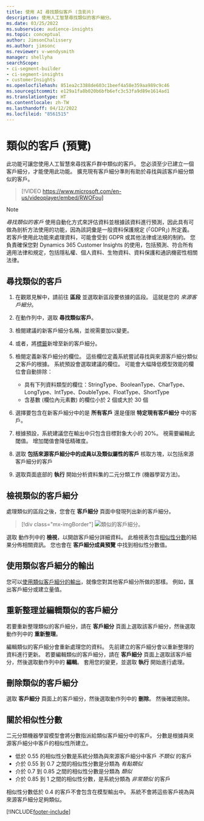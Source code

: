 ```yaml
---
title: 使用 AI 尋找類似客戶 (含影片)
description: 使用人工智慧尋找類似的客戶細分。
ms.date: 03/25/2022
ms.subservice: audience-insights
ms.topic: conceptual
author: JimsonChalissery
ms.author: jimsonc
ms.reviewer: v-wendysmith
manager: shellyha
searchScope:
- ci-segment-builder
- ci-segment-insights
- customerInsights
ms.openlocfilehash: 851ea2c3388de603c1beef4a58e359aa989c9c46
ms.sourcegitcommit: e129a1fa8b020b6bfb6efc3c53fa9d89e1614ad1
ms.translationtype: HT
ms.contentlocale: zh-TW
ms.lasthandoff: 04/12/2022
ms.locfileid: "8561515"
---
```

# <a name="similar-customers-preview"></a>類似的客戶 (預覽)

此功能可讓您使用人工智慧來尋找客戶群中類似的客戶。 您必須至少已建立一個客戶細分，才能使用此功能。 擴充現有客戶細分準則有助於尋找與該客戶細分類似的客戶。

> [!VIDEO https://www.microsoft.com/en-us/videoplayer/embed/RWOFou]

> [!NOTE]
> *尋找類似的客戶* 使用自動化方式來評估資料並根據該資料進行預測，因此具有可做為剖析方法使用的功能，因為該詞彙是一般資料保護規定 (「GDPR」) 所定義。 若客戶使用此功能來處理資料，可能會受到 GDPR 或其他法律或法規的制約。 您負責確保您對 Dynamics 365 Customer Insights 的使用，包括預測、符合所有適用法律和規定，包括隱私權、個人資料、生物資料、資料保護和通訊機密性相關法律。

## <a name="finding-similar-customers"></a>尋找類似的客戶

1. 在觀眾見解中，請前往 **區段** 並選取新區段要依據的區段。 這就是您的 *來源客戶細分*。

1. 在動作列中，選取 **尋找類似客戶**。

1. 檢閱建議的新客戶細分名稱，並視需要加以變更。

1. 或者，將[標籤](work-with-tags-columns.md#manage-tags)新增至新的客戶細分。

1. 檢閱定義新客戶細分的欄位。 這些欄位定義系統嘗試尋找與來源客戶細分類似之客戶的根據。 系統預設會選取建議的欄位。
  可能會大幅降低模型效能的欄位會自動排除：
  
   - 具有下列資料類型的欄位：StringType、BooleanType、CharType、LongType、IntType、DoubleType、FloatType、ShortType
   - 含基數 (欄位內元素數) 的欄位小於 2 個或大於 30 個

1. 選擇要包含在新客戶細分中的是 **所有客戶** 還是僅限 **特定現有客戶細分** 中的客戶。

1. 根據預設，系統建議您在輸出中只包含目標對象大小的 20%。 視需要編輯此閾值。 增加閾值會降低精確度。

1. 選取 **包括來源客戶細分中的成員以及類似屬性的客戶** 核取方塊，以包括來源客戶細分的客戶

1. 選取頁面底部的 **執行** 開始分析資料集的二元分類工作 (機器學習方法)。

## <a name="view-the-similar-segment"></a>檢視類似的客戶細分

處理類似的區段之後，您會在 **客戶細分** 頁面中發現列出新的客戶細分。

> [!div class="mx-imgBorder"]
> ![類似的客戶細分。](media/expanded-segment.png "類似的客戶細分")

選取 動作列中的 **檢視**，以開啟客戶細分詳細資料。 此檢視表包含[相似性分數](#about-similarity-scores)的結果分佈相關資訊。 您也會在 **客戶細分成員預覽** 中找到相似性分數值。

## <a name="use-the-output-of-a-similar-segment"></a>使用類似客戶細分的輸出

您可以[使用類似客戶細分的輸出](segments.md)，就像您對其他客戶細分所做的那樣。 例如，匯出客戶細分或建立量值。

## <a name="refresh-and-edit-a-similar-segment"></a>重新整理並編輯類似的客戶細分

若要重新整理類似的客戶細分，請在 **客戶細分** 頁面上選取該客戶細分，然後選取動作列中的 **重新整理**。

編輯類似的客戶細分會重新處理您的資料。 先前建立的客戶細分會以重新整理的資料進行更新。
若要編輯類似的客戶細分，請在 **客戶細分** 頁面上選取該客戶細分，然後選取動作列中的 **編輯**。 套用您的變更，並選取 **執行** 開始進行處理。

## <a name="delete-a-similar-segment"></a>刪除類似的客戶細分

選取 **客戶細分** 頁面上的客戶細分，然後選取動作列中的 **刪除**。 然後確認刪除。

## <a name="about-similarity-scores"></a>關於相似性分數

二元分類機器學習模型會將分數指派給類似客戶細分中的客戶。 分數是根據與來源客戶細分中客戶的相似性所建立。

- 低於 0.55 的相似性分數是系統分類為與來源客戶細分中客戶 *不類似* 的客戶
- 介於 0.55 到 0.7 之間的相似性分數是分類為 *有點類似*
- 介於 0.7 到 0.85 之間的相似性分數是分類為 *類似*
- 介於 0.85 到 1 之間的相似性分數，是系統分類為 *非常類似* 的客戶

相似性分數低於 0.4 的客戶不會包含在模型輸出中。 系統不會將這些客戶視為與來源客戶細分足夠類似。

[!INCLUDE[footer-include](../includes/footer-banner.md)]
